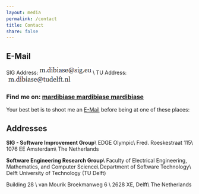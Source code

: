 ```yaml
---
layout: media
permalink: /contact
title: Contact
share: false
--- 
```

## <a name="email"></a> E-Mail

SIG Address: ![](/images/marco_mail.png)\\
TU Address: ![](/images/marco_mail_TU.png)

<div class="notice-inverse">
<h3>Find me on:  
	<a href="https://github.com/mardibiase" target="_blank" class="btn-social github">
		<i class="fa fa-github" aria-hidden="true"></i> mardibiase
	</a>
	<a href="https://twitter.com/mardibiase" target="_blank" class="btn-social twitter">
		<i class="fa fa-twitter" aria-hidden="true"></i> mardibiase
	</a>
	<a href="https://www.linkedin.com/in/mardibiase" target="_blank" class="btn-social linkedin">
		<i class="fa fa-linkedin" aria-hidden="false"></i> mardibiase
	</a> 
</h3>
</div>

Your best bet is to shoot me an [E-Mail](#email) before being at one of these places:

## Addresses

**SIG - Software Improvement Group**\\
EDGE Olympic\\
Fred. Roeskestraat 115\\
1076 EE Amsterdam\\
The Netherlands

**Software Engineering Research Group**\\
Faculty of Electrical Engineering, Mathematics, and Computer Science\\
Department of Software Technology\\
Delft University of Technology (TU Delft)

Building 28 \\
van Mourik Broekmanweg 6 \\
2628 XE, Delft\\
The Netherlands
